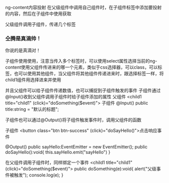 ng-content内容投射
在父级组件中调用自己组件时，在子组件标签中添加要投射的内容，然后在子组件中使用<ng-content></ng-content>获取

父级组件调用子组件，传递几个标签
<child>
  <h3>仝腾是真滴帅！</h3>
  <child1 title="child1" (click)="doSomething($event)"></child1>
  <p>你说的是真滴对！</p>
</child>

子组件使用<ng-content></ng-content>使用，注意当传入多个标签时，可以使用select属性选择当前的ng-content使用父组件传进来的哪一个元素，类似于css选择器，可以class，可以标签，也可以使用其他组件，当父组件将其他组件传递进来时，跟选择标签一样，将child1组件用<ng-content select="child1"><ng-content>选择进来并使用
<div class="panel panel-primary">
    <div class="panel-heading">
      <ng-content select="h3"></ng-content>
    </div>
    <div class="panel-body">
      <ng-content select="child1"></ng-content>
    </div>
    <div class="panel-footer">
      <ng-content select="p"></ng-content>
    </div>
  </div>

  并且父组件可以给子组件传递数值，也可以捕捉到子组件触发的事件
  子组件通过@Input()收到父组件调用子组件时给子组件添加的属性
    父组件
   <child1 title="child1" (click)="doSomething($event)"></child1>
    子组件
   @Input()
   public title:string = "默认的标题";

   子组件也可以通过@Output()将子组件触发事件时，调用父组件的函数
  
  子组件
  <button class="btn btn-success" (click)="doSayHello()">点击响应事件</button>

  @Output()
  public sayHello:EventEmitter<any> = new EventEmitter<any>();
  public doSayHello():void{
    this.sayHello.emit("sayHello")
  }

  在父组件调用子组件时，同样绑定一个事件
  <child1 title="child1" (click)="doSomething($event)"></child1>
  public doSomething(e):void{
    alert("父级事件被触发");
    console.log(e);
  }